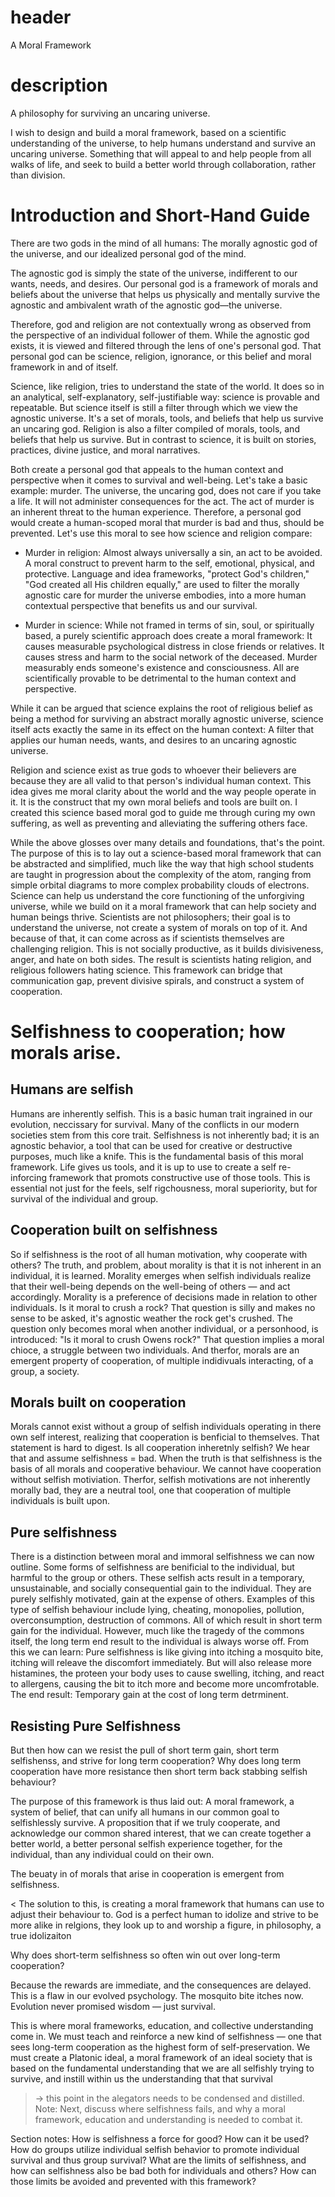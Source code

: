 # header
A Moral Framework

# description
A philosophy for surviving an uncaring universe.

I wish to design and build a moral framework, based on a scientific understanding of the universe, to help humans understand and survive an uncaring universe. Something that will appeal to and help people from all walks of life, and seek to build a better world through collaboration, rather than division.

# Introduction and Short-Hand Guide
There are two gods in the mind of all humans: The morally agnostic god of the universe, and our idealized personal god of the mind.

The agnostic god is simply the state of the universe, indifferent to our wants, needs, and desires. Our personal god is a framework of morals and beliefs about the universe that helps us physically and mentally survive the agnostic and ambivalent wrath of the agnostic god—the universe.

Therefore, god and religion are not contextually wrong as observed from the perspective of an individual follower of them. While the agnostic god exists, it is viewed and filtered through the lens of one's personal god. That personal god can be science, religion, ignorance, or this belief and moral framework in and of itself.

Science, like religion, tries to understand the state of the world. It does so in an analytical, self-explanatory, self-justifiable way: science is provable and repeatable. But science itself is still a filter through which we view the agnostic universe. It's a set of morals, tools, and beliefs that help us survive an uncaring god. Religion is also a filter compiled of morals, tools, and beliefs that help us survive. But in contrast to science, it is built on stories, practices, divine justice, and moral narratives.

Both create a personal god that appeals to the human context and perspective when it comes to survival and well-being. Let's take a basic example: murder. The universe, the uncaring god, does not care if you take a life. It will not administer consequences for the act. The act of murder is an inherent threat to the human experience. Therefore, a personal god would create a human-scoped moral that murder is bad and thus, should be prevented. Let's use this moral to see how science and religion compare:

- Murder in religion: Almost always universally a sin, an act to be avoided. A moral construct to prevent harm to the self, emotional, physical, and protective. Language and idea frameworks, "protect God's children," "God created all His children equally," are used to filter the morally agnostic care for murder the universe embodies, into a more human contextual perspective that benefits us and our survival.

- Murder in science: While not framed in terms of sin, soul, or spiritually based, a purely scientific approach does create a moral framework: It causes measurable psychological distress in close friends or relatives. It causes stress and harm to the social network of the deceased. Murder measurably ends someone's existence and consciousness. All are scientifically provable to be detrimental to the human context and perspective.

While it can be argued that science explains the root of religious belief as being a method for surviving an abstract morally agnostic universe, science itself acts exactly the same in its effect on the human context: A filter that applies our human needs, wants, and desires to an uncaring agnostic universe.

Religion and science exist as true gods to whoever their believers are because they are all valid to that person's individual human context. This idea gives me moral clarity about the world and the way people operate in it. It is the construct that my own moral beliefs and tools are built on. I created this science based moral god to guide me through curing my own suffering, as well as preventing and alleviating the suffering others face.

While the above glosses over many details and foundations, that's the point. The purpose of this is to lay out a science-based moral framework that can be abstracted and simplified, much like the way that high school students are taught in progression about the complexity of the atom, ranging from simple orbital diagrams to more complex probability clouds of electrons. Science can help us understand the core functioning of the unforgiving universe, while we build on it a moral framework that can help society and human beings thrive. Scientists are not philosophers; their goal is to understand the universe, not create a system of morals on top of it. And because of that, it can come across as if scientists themselves are challenging religion. This is not socially productive, as it builds divisiveness, anger, and hate on both sides. The result is scientists hating religion, and religious followers hating science. This framework can bridge that communication gap, prevent divisive spirals, and construct a system of cooperation.

# Selfishness to cooperation; how morals arise.
## Humans are selfish
Humans are inherently selfish. This is a basic human trait ingrained in our evolution, neccissary for survival. Many of the conflicts in our modern societies stem from this core trait. Selfishness is not inherently bad; it is an agnostic behavior, a tool that can be used for creative or destructive purposes, much like a knife. This is the fundamental basis of this moral framework. Life gives us tools, and it is up to use to create a self re-inforcing framework that promots constructive use of those tools. This is essential not just for the feels, self rigchousness, moral superiority, but for survival of the individual and group.

## Cooperation built on selfishness
So if selfishness is the root of all human motivation, why cooperate with others? The truth, and problem, about morality is that it is not inherent in an individual, it is learned. Morality emerges when selfish individuals realize that their well-being depends on the well-being of others — and act accordingly. Morality is a preference of decisions made in relation to other individuals. Is it moral to crush a rock? That question is silly and makes no sense to be asked, it's agnostic weather the rock get's crushed. The question only becomes moral when another individual, or a personhood, is introduced: "Is it moral to crush Owens rock?" That question implies a moral chioce, a struggle between two individuals. And therfor, morals are an emergent property of cooperation, of multiple indidivuals interacting, of a group, a society.

## Morals built on cooperation
Morals cannot exist without a group of selfish individuals operating in there own self interest, realizing that cooperation is benficial to themselves. That statement is hard to digest. Is all cooperation inheretnly selfish? We hear that and assume selfishness = bad. When the truth is that selfishness is the basis of all morals and cooperative behaviour. We cannot have cooperation without selfish motiviation. Therfor, selfish motivations are not inherently morally bad, they are a neutral tool, one that cooperation of multiple individuals is built upon.

## Pure selfishness
There is a distinction between moral and immoral selfishness we can now outline. Some forms of selfishness are benificial to the individual, but harmful to the group or others. These selfish acts result in a temporary, unsustainable, and socially consequential gain to the individual. They are purely selfishly motivated, gain at the expense of others. Examples of this type of selfish behaviour include lying, cheating, monopolies, pollution, overconsumption, destruction of commons. All of which result in short term gain for the individual. However, much like the tragedy of the commons itself, the long term end result to the individual is always worse off. From this we can learn: Pure selfishness is like giving into itching a mosquito bite, itching will releave the discomfort immediately. But will also release more histamines, the proteen your body uses to cause swelling, itching, and react to allergens, causing the bit to itch more and become more uncomfrotable. The end result: Temporary gain at the cost of long term detrminent.

## Resisting Pure Selfishness
But then how can we resist the pull of short term gain, short term selfishenss, and strive for long term cooperation? Why does long term cooperation have more resistance then short term back stabbing selfish behaviour?

The purpose of this framework is thus laid out: A moral framework, a system of belief, that can unify all humans in our common goal to selfishlessly survive. A proposition that if we truly cooperate, and acknowledge our common shared interest, that we can create together a better world, a better personal selfish experience together, for the individual, than any individual could on their own.

The beuaty in of morals that arise in cooperation is emergent from selfishness. 

<
The solution to this, is creating a moral framework that humans can use to adjust their behaviour to. God is a perfect human to idolize and strive to be more alike in relgions, they look up to and worship a figure, in philosophy, a true idolizaiton

Why does short-term selfishness so often win out over long-term cooperation?

Because the rewards are immediate, and the consequences are delayed. This is a flaw in our evolved psychology. The mosquito bite itches now. Evolution never promised wisdom — just survival.

This is where moral frameworks, education, and collective understanding come in. We must teach and reinforce a new kind of selfishness — one that sees long-term cooperation as the highest form of self-preservation. We must create a Platonic ideal, a moral framework of an ideal society that is based on the fundamental understanding that we are all selfishly trying to survive, and instill within us the understanding that that survival 
> -> this point in the alegators needs to be condensed and distilled.
Note: Next, discuss where selfishness fails, and why a moral framework, education and understanding is needed to combat it.

Section notes:
How is selfishness a force for good? How can it be used? How do groups utilize individual selfish behavior to promote individual survival and thus group survival? What are the limits of selfishness, and how can selfishness also be bad both for individuals and others? How can those limits be avoided and prevented with this framework?

